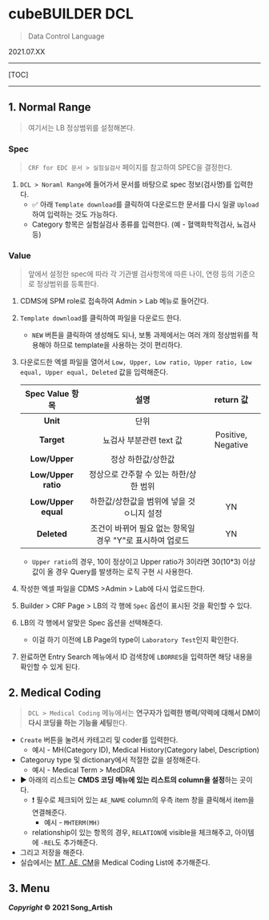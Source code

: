 # cubeBUILDER DCL

> Data Control Language

2021.07.XX

---

[TOC]

---



## 1. Normal Range

> 여기서는 LB 정상범위를 설정해본다.

### Spec

> `CRF for EDC 문서 > 실험실검사` 페이지를 참고하여 SPEC을 결정한다.

1. `DCL > Noraml Range`에 들어가서 문서를 바탕으로 spec 정보(검사명)를 입력한다.
   - :white_check_mark: 아래 `Template download`를 클릭하여 다운로드한 문서를 다시 일괄 `Upload`하여 입력하는 것도 가능하다.
   - Category 항목은 실험실검사 종류를 입력한다. (예 - 혈액화학적검사, 뇨검사 등)



### Value

> 앞에서 설정한 spec에 따라 각 기관별 검사항목에 따른 나이, 연령 등의 기준으로 정상범위를 등록한다.

1. CDMS에 SPM role로 접속하여 Admin > Lab 메뉴로 들어간다.

2. `Template download`를 클릭하여 파일을 다운로드 한다.

   - `NEW` 버튼을 클릭하여 생성해도 되나, 보통 과제에서는 여러 개의 정상범위를 적용해야 하므로 template을 사용하는 것이 편리하다.

3. 다운로드한 엑셀 파일을 열어서 `Low, Upper, Low ratio, Upper ratio, Low equal, Upper equal, Deleted` 값을 입력해준다.

   |   Spec Value 항목   |                           설명                            |     return 값      |
   | :-----------------: | :-------------------------------------------------------: | :----------------: |
   |      **Unit**       |                           단위                            |                    |
   |     **Target**      |                  뇨검사 부분관련 text 값                  | Positive, Negative |
   |    **Low/Upper**    |                    정상 하한값/상한값                     |                    |
   | **Low/Upper ratio** |          정상으로 간주할 수 있는 하한/상한 범위           |                    |
   | **Low/Upper equal** |         하한값/상한값을 범위에 넣을 것ㅇ니지 설정         |         YN         |
   |     **Deleted**     | 조건이 바뀌어 필요 없는 항목일 경우 "Y"로 표시하여 업로드 |         YN         |

   - `Upper ratio`의 경우, 10이 정상이고 Upper ratio가 3이라면 30(10*3) 이상 값이 올 경우 Query를 발생하는 로직 구현 시 사용한다.

4. 작성한 엑셀 파일을 CDMS >Admin > Lab에 다시 업로드한다.

5. Builder > CRF Page > LB의 각 행에 `Spec` 옵션이 표시된 것을 확인할 수 있다.

6. LB의 각 행에서 알맞은 Spec 옵션을 선택해준다.

   - 이걸 하기 이전에 LB Page의 type이 `Laboratory Test`인지 확인한다.

7. 완료하면 Entry Search 메뉴에서 ID 검색창에 `LBORRES`을 입력하면 해당 내용을 확인할 수 있게 된다.



## 2. Medical Coding

> `DCL > Medical Coding` 메뉴에서는 **연구자가 입력한 병력/약력에 대해서 DM이 다시 코딩을 하는 기능을 세팅**한다.

- `Create` 버튼을 눌려서 카테고리 및 coder를 입력한다.
  - 예시 - MH(Category ID), Medical History(Category label, Description)
- Categoruy type 및 dictionary에서 적절한 값을 설정해준다.
  - 예시 - Medical Term > MedDRA
- :arrow_forward: 아래의 리스트는 **CMDS 코딩 메뉴에 있는 리스트의 column을 설정**하는 곳이다.
  - :exclamation: 필수로 체크되어 있는 `AE_NAME` column의 우측 item 창을 클릭해서 item을 연결해준다.
    - 예시 - `MHTERM(MH)`
  - relationship이 있는 항목의 경우, `RELATION`에 visible을 체크해주고, 아이템에 `-REL`도 추가해준다.
- 그리고 저장을 해준다.
- 실습에서는 <u>MT, AE, CM</u>을 Medical Coding List에 추가해준다.



## 3. Menu



***Copyright* © 2021 Song_Artish**
